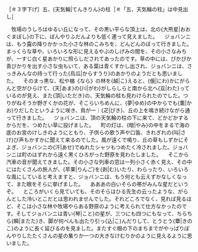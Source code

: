 ［＃３字下げ］五、{天気輪|てんきりん}の柱［＃「五、天気輪の柱」は中見出し］

　牧場のうしろはゆるい丘になって、その黒い平らな頂上は、北の{大熊星|おおぐまぼし}の下に、ぼんやりふだんよりも低く連って見えました。
　ジョバンニは、もう露の降りかかった小さな林のこみちを、どんどんのぼって行きました。まっくらな草や、いろいろな形に見えるやぶのしげみの間を、その小さなみちが、一すじ白く星あかりに照らしだされてあったのです。草の中には、ぴかぴか青びかりを出す小さな虫もいて、ある葉は青くすかし出され、ジョバンニは、さっきみんなの持って行った{烏瓜|からすうり}のあかりのようだとも思いました。
　そのまっ黒な、松や楢《なら》の林を{越|こ}えると、{俄|にわ}かにがらんと空がひらけて、{天|あま}の{川|がわ}がしらしらと南から北へ{亘|わた}っているのが見え、また{頂|いただき}の、天気輪の柱も見わけられたのでした。つりがねそうか野ぎくかの花が、そこらいちめんに、{夢|ゆめ}の中からでも{薫|かお}りだしたというように咲き、鳥が一｜{疋|ぴき}、丘の上を鳴き続けながら通って行きました。
　ジョバンニは、頂の天気輪の柱の下に来て、どかどかするからだを、つめたい草に投げました。
　町の灯は、{暗|やみ}の中をまるで海の底のお宮のけしきのようにともり、子供らの歌う声や口笛、きれぎれの{叫|さけ}び声もかすかに聞えて来るのでした。風が遠くで鳴り、丘の草もしずかにそよぎ、ジョバンニの{汗|あせ}でぬれたシャツもつめたく冷されました。ジョバンニは町のはずれから遠く黒くひろがった野原を見わたしました。
　そこから汽車の音が聞えてきました。その小さな列車の窓は一列小さく赤く見え、その中にはたくさんの旅人が、{苹果|りんご}を{剥|む}いたり、わらったり、いろいろな風にしていると考えますと、ジョバンニは、もう何とも云えずかなしくなって、また眼をそらに挙げました。
　あああの白いそらの帯がみんな星だというぞ。
　ところがいくら見ていても、そのそらはひる先生の云ったような、がらんとした冷いとこだとは思われませんでした。それどころでなく、見れば見るほど、そこは小さな林や牧場やらある野原のように考えられて仕方なかったのです。そしてジョバンニは青い{琴|こと}の星が、三つにも四つにもなって、ちらちら{瞬|またた}き、脚が何べんも出たり引っ{込|こ}んだりして、とうとう{蕈|きのこ}のように長く延びるのを見ました。またすぐ眼の下のまちまでがやっぱりぼんやりしたたくさんの星の集りか一つの大きなけむりかのように見えるように思いました。
